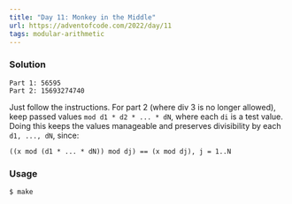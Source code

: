 ```yaml
---
title: "Day 11: Monkey in the Middle"
url: https://adventofcode.com/2022/day/11
tags: modular-arithmetic
---
```


### Solution
```
Part 1: 56595
Part 2: 15693274740
```
Just follow the instructions.
For part 2 (where div 3 is no longer allowed), keep passed values `mod d1 * d2 * ... * dN`, where each `di` is a test value.
Doing this keeps the values manageable and preserves divisibility by each `d1, ..., dN`, since:
```
((x mod (d1 * ... * dN)) mod dj) == (x mod dj), j = 1..N
```

### Usage
```
$ make
```

